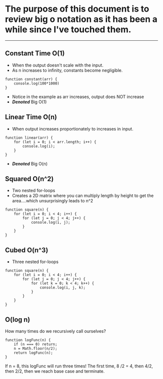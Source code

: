 # The purpose of this document is to review big o notation as it has been a while since I've touched them.

---

## Constant Time O(1)
- When the output doesn't scale with the input.
- As n increases to infinity, constants become negligible.
```
function constant(arr) {
	console.log(100*1000) 
}
```
- Notice in the example as arr increases, output does NOT increase
- ***Denoted*** Big O(1)

## Linear Time O(n)
- When output increases proportionately to increases in input.
```
function linear(arr) {
	for (let i = 0; i < arr.length; i++) {
		console.log(i);
	}
}
```
- ***Denoted*** Big O(n)

## Squared O(n^2)
- Two nested for-loops
- Creates a 2D matrix where you can multiply length by height to get the area....which unsurprisingly leads to n^2
```
function square(n) {
	for (let i = 0; i < 4; i++) {
		for (let j = 0; j < 4; j++) {
			console.log(i, j);
		}
	}
}
```


## Cubed O(n^3)
- Three nested for-loops
```
function square(n) {
	for (let i = 0; i < 4; i++) {
		for (let j = 0; j < 4; j++) {
			for (let k = 0; k < 4; k++) {
				console.log(i, j, k);
			}
		}
	}
}
```


## O(log n)
How many times do we recursively call ourselves?
```
function logFunc(n) {
	if (n === 0) return;
	n = Math.floor(n/2);
	return logFunc(n);
}
```
If n = 8, this logFunc will run three times! The first time, 8 /2 = 4, then 4/2, then 2/2, then we reach base case and terminate.